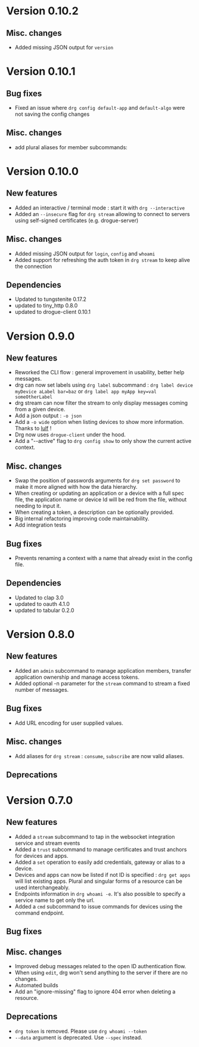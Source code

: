 # Version 0.10.2

## Misc. changes
- Added missing JSON output for `version`

# Version 0.10.1

## Bug fixes
- Fixed an issue where `drg config default-app` and `default-algo` were not saving the config changes

## Misc. changes
- add plural aliases for member subcommands: 

# Version 0.10.0

## New features
- Added an interactive / terminal mode : start it with `drg --interactive`
- Added an `--insecure` flag for `drg stream` allowing to connect to servers using self-signed certificates (e.g. drogue-server)

## Misc. changes
- Added missing JSON output for `login`, `config` and `whoami`
- Added support for refreshing the auth token in `drg stream` to keep alive the connection

## Dependencies
- Updated to tungstenite 0.17.2
- updated to tiny_http 0.8.0
- updated to drogue-client 0.10.1

# Version 0.9.0

## New features
- Reworked the CLI flow : general improvement in usability, better help messages.
- drg can now set labels using `drg label` subcommand : `drg label device myDevice aLabel bar=baz` or `drg label app myApp key=val someOtherLabel`
- drg stream can now filter the stream to only display messages coming from a given device.
- Add a json output : `-o json`
- Add a `-o wide` option when listing devices to show more information. Thanks to [lulf](https://github.com/lulf) !
- Drg now uses `drogue-client` under the hood.
- Add a "--active" flag to `drg config show` to only show the current active context.

## Misc. changes
- Swap the position of passwords arguments for `drg set password` to make it more aligned with how the data hierarchy. 
- When creating or updating an application or a device with a full spec file, the application name or device Id will be red from the file, without needing to input it.
- When creating a token, a description can be optionally provided.
- Big internal refactoring improving code maintainability.
- Add integration tests

## Bug fixes
- Prevents renaming a context with a name that already exist in the config file.

## Dependencies
- Updated to clap 3.0
- updated to oauth 4.1.0
- updated to tabular 0.2.0

# Version 0.8.0

## New features
- Added an `admin` subcommand to manage application members, transfer application ownership and manage access tokens.
- Added optional -n <count> parameter for the `stream` command to stream a fixed number of messages.

## Bug fixes
- Add URL encoding for user supplied values. 

## Misc. changes
- Add aliases for `drg stream` : `consume`, `subscribe` are now valid aliases. 

## Deprecations


# Version 0.7.0

## New features
 - Added a `stream` subcommand to tap in the websocket integration service and stream events
 - Added a `trust` subcommand to manage certificates and trust anchors for devices and apps. 
 - Added a `set` operation to easily add credentials, gateway or alias to a device. 
 - Devices and apps can now be listed if not ID is specified :  `drg get apps` will list existing apps. 
 Plural and singular forms of a resource can be used interchangeably.
 - Endpoints information in `drg whoami -e`. It's also possible to specify a service name to get only the url.
 - Added a `cmd` subcommand to issue commands for devices using the command endpoint.
 
## Bug fixes

## Misc. changes
 - Improved debug messages related to the open ID authentication flow.
 - When using `edit`, drg won't send anything to the server if there are no changes.
 - Automated builds 
 - Add an "ignore-missing" flag to ignore 404 error when deleting a resource.
 

## Deprecations
 - `drg token` is removed. Please use `drg whoami --token`
 - `--data` argument is deprecated. Use `--spec` instead.
 
